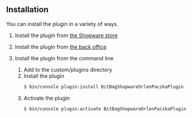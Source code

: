 ## Installation

You can install the plugin in a variety of ways.

1. Install the plugin from [the Shopware store](https://store.shopware.com/en/extensions/developed-by-shopware/plugins/)
2. Install the plugin from [the back office](https://docs.shopware.com/en/shopware-6-en/extensions/myextensions)

3. Install the plugin from the command line
   1. Add to the custom/plugins directory
   2. Install the plugin
         ```bash
         $ bin/console plugin:install BitBagShopwareOrlenPaczkaPlugin
         ```
   3. Activate the plugin
        ```bash
        $ bin/console plugin:activate BitBagShopwareOrlenPaczkaPlugin
         ```
